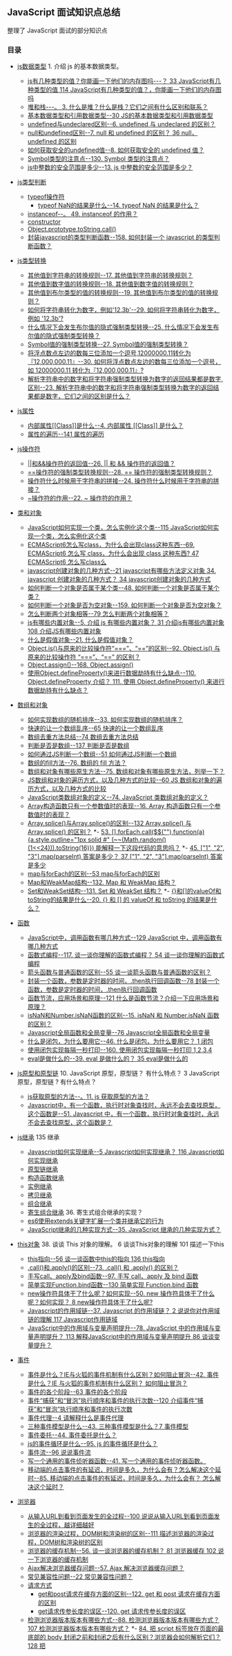 ## JavaScript 面试知识点总结
整理了 JavaScript 面试的部分知识点

### 目录

- [js数据类型](#js数据类型)  1. 介绍 js 的基本数据类型。 
  - [js有几种类型的值？你能画一下他们的内存图吗---？  33 JavaScript有几种类型的值 114 JavaScript有几种类型的值？，你能画一下他们的内存图吗](#js有几种类型的值你能画一下他们的内存图吗)
  - [堆和栈---。 3. 什么是堆？什么是栈？它们之间有什么区别和联系？](#堆和栈)
  - [基本数据类型和引用数据类型--30 JS的基本数据类型和引用数据类型](#基本数据类型和引用数据类型)
  - [undefined与undeclared区别--6. undefined 与 undeclared 的区别？](#undefined与undeclared区别)
  - [null和undefined区别--7. null 和 undefined 的区别？  36 null，undefined 的区别](#null和undefined区别)
  - [如何获取安全的undefined值--8. 如何获取安全的 undefined 值？](#如何获取安全的undefined值)
  - [Symbol类型的注意点--130. Symbol 类型的注意点？](#Symbol类型的注意点)
  - [js中整数的安全范围是多少--13. js 中整数的安全范围是多少？](#js中整数的安全范围是多少)

- [js类型判断](#js类型判断)
  - [typeof操作符](#typeof操作符)
    - [typeof NaN的结果是什么--14. typeof NaN 的结果是什么？](#typeof-NaN的结果是什么)
  - [instanceof--。 49. instanceof 的作用？](#instanceof)
  - [constructor](#constructor)
  - [Object.prototype.toString.call()](#ObjectprototypetoStringcall)
  - [封装javascript的类型判断函数--158. 如何封装一个 javascript 的类型判断函数？](#封装javascript的类型判断函数)

- [js类型转换](#js类型转换)
  - [其他值到字符串的转换规则--17. 其他值到字符串的转换规则？](#其他值到字符串的转换规则)
  - [其他值到数字值的转换规则--18. 其他值到数字值的转换规则？](#其他值到数字值的转换规则)
  - [其他值到布尔类型的值的转换规则--19. 其他值到布尔类型的值的转换规则？](#其他值到布尔类型的值的转换规则)
  - [如何将字符串转化为数字，例如'12.3b'--29. 如何将字符串转化为数字，例如 '12.3b'?](#如何将字符串转化为数字例如123b)
  - [什么情况下会发生布尔值的隐式强制类型转换--25. 什么情况下会发生布尔值的隐式强制类型转换？](#什么情况下会发生布尔值的隐式强制类型转换)
  - [Symbol值的强制类型转换--27. Symbol值的强制类型转换？](#Symbol值的强制类型转换)
  - [将浮点数点左边的数每三位添加一个逗号,12000000.11转化为『12,000,000.11』--30. 如何将浮点数点左边的数每三位添加一个逗号，如 12000000.11 转化为『12,000,000.11』?](#将浮点数点左边的数每三位添加一个逗号1200000011转化为1200000011)
  - [解析字符串中的数字和将字符串强制类型转换为数字的返回结果都是数字,区别--23. 解析字符串中的数字和将字符串强制类型转换为数字的返回结果都是数字，它们之间的区别是什么？](#解析字符串中的数字和将字符串强制类型转换为数字的返回结果都是数字区别)

- [js属性](#js属性)
  - [内部属性[[Class]]是什么--4. 内部属性 [[Class]] 是什么？](#内部属性Class是什么)
  - [属性的遍历--141 属性的遍历](#属性的遍历)

- [js操作符](#js操作符)
  - [||和&&操作符的返回值--26. || 和 && 操作符的返回值？](#和操作符的返回值)
  - [==操作符的强制类型转换规则--28. == 操作符的强制类型转换规则？  ](#操作符的强制类型转换规则)
  - [操作符什么时候用于字符串的拼接--24. 操作符什么时候用于字符串的拼接？](#操作符什么时候用于字符串的拼接)
  - [~操作符的作用--22. ~ 操作符的作用？](#操作符的作用)

- [类和对象](#类和对象)
  - [JavaScript如何实现一个类，怎么实例化这个类--115 JavaScript如何实现一个类，怎么实例化这个类](#JavaScript如何实现一个类怎么实例化这个类)
  - [ECMAScript6怎么写class，为什么会出现class这种东西--69. ECMAScript6 怎么写 class，为什么会出现 class 这种东西?  47 ECMAScript6 怎么写class么](#ECMAScript6怎么写class为什么会出现class这种东西)
  - [javascript创建对象的几种方式--21 javascript有哪些方法定义对象  34. javascript 创建对象的几种方式？  34 javascript创建对象的几种方式](#javascript创建对象的几种方式)
  - [如何判断一个对象是否属于某个类--48. 如何判断一个对象是否属于某个类？](#如何判断一个对象是否属于某个类)
  - [如何判断一个对象是否为空对象--159. 如何判断一个对象是否为空对象？](#如何判断一个对象是否为空对象)
  - [怎么判断两个对象相等--79 怎么判断两个对象相等？](#怎么判断两个对象相等)
  - [js有哪些内置对象--5. 介绍 js 有哪些内置对象？  31 介绍js有哪些内置对象 108 介绍JS有哪些内置对象](#js有哪些内置对象)
  - [什么是假值对象--21. 什么是假值对象？](什么是假值对象)
  - [Object.is()与原来的比较操作符“===”、“==”的区别--92. Object.is() 与原来的比较操作符 “===”、“==” 的区别？](#Objectis与原来的比较操作符的区别)
  - [Object.assign()--168. Object.assign()](#Objectassign)
  - [使用Object.defineProperty()来进行数据劫持有什么缺点--110. Object.defineProperty 介绍？  111. 使用 Object.defineProperty() 来进行数据劫持有什么缺点？](#使用ObjectdefineProperty来进行数据劫持有什么缺点)

- [数组和对象](#数组和对象)
  - [如何实现数组的随机排序--33. 如何实现数组的随机排序？](#如何实现数组的随机排序)
  - [快速的让一个数组乱序--65 快速的让一个数组乱序](#快速的让一个数组乱序)
  - [数组去重方法总结--74 数组去重方法总结](#数组去重方法总结)
  - [判断是否是数组--137 判断是否是数组](#判断是否是数组)
  - [如何通过JS判断一个数组--51 如何通过JS判断一个数组](#如何通过JS判断一个数组)
  - [数组的fill方法--76. 数组的 fill 方法？](#数组的fill方法)
  - [数组和对象有哪些原生方法--75. 数组和对象有哪些原生方法，列举一下？](#数组和对象有哪些原生方法)
  - [JS数组和对象的遍历方式，以及几种方式的比较--60 JS 数组和对象的遍历方式，以及几种方式的比较](#JS数组和对象的遍历方式以及几种方式的比较)
  - [JavaScript类数组对象的定义--74. JavaScript 类数组对象的定义？ ](#JavaScript类数组对象的定义)
  - [Array构造函数只有一个参数值时的表现--16. Array 构造函数只有一个参数值时的表现？](#Array构造函数只有一个参数值时的表现)
  - [Array.splice()与Array.splice()的区别--132 Array.splice() 与 Array.splice() 的区别？](#Arraysplice与Arraysplice的区别)
  *- [53. [].forEach.call($$(""),function(a){a.style.outline="1px solid #" (~~(Math.random()(1<<24))).toString(16)}) 能解释一下这段代码的意思吗？](#)
  *- [45. ["1", "2", "3"].map(parseInt) 答案是多少？  37 ["1", "2", "3"].map(parseInt) 答案是多少](#)
  - [map与forEach的区别--53 map与forEach的区别](#map与forEach的区别)
  - [Map和WeakMap结构--132. Map 和 WeakMap 结构？](#Map和WeakMap结构)
  - [Set和WeakSet结构--131. Set 和 WeakSet 结构？](#Set和WeakSet结构)
  *- [{}和[]的valueOf和toString的结果是什么--20. {} 和 [] 的 valueOf 和 toString 的结果是什么？](#{}和[]的valueOf和toString的结果是什么)

- [函数](#函数)
  - [JavaScript中，调用函数有哪几种方式--129 JavaScript 中，调用函数有哪几种方式](#JavaScript中调用函数有哪几种方式)
  - [函数式编程--117. 谈一谈你理解的函数式编程？  54 谈一谈你理解的函数式编程](#函数式编程)
  - [箭头函数与普通函数的区别--55 谈一谈箭头函数与普通函数的区别？](#箭头函数与普通函数的区别)
  - [封装一个函数，参数是定时器的时间，.then执行回调函数--78 封装一个函数，参数是定时器的时间，.then执行回调函数](#封装一个函数参数是定时器的时间then执行回调函数)
  - [函数节流，应用场景和原理--121 什么是函数节流？介绍一下应用场景和原理？](#函数节流应用场景和原理)
  - [isNaN和Number.isNaN函数的区别--15. isNaN 和 Number.isNaN 函数的区别？](#isNaN和NumberisNaN函数的区别)
  - [Javascript全局函数和全局变量--76 Javascript全局函数和全局变量](#Javascript全局函数和全局变量)
  - [什么是闭包，为什么要用它--46. 什么是闭包，为什么要用它？  1 闭包](#什么是闭包，为什么要用它)
  - [使用闭包实现每隔一秒打印--160. 使用闭包实现每隔一秒打印 1,2,3,4](#使用闭包实现每隔一秒打印)
  - [eval是做什么的--39. eval 是做什么的？  35 eval是做什么的](#eval是做什么的)

- [js原型和原型链](#js原型和原型链)  10. JavaScript 原型，原型链？ 有什么特点？  3 JavaScript原型，原型链 ? 有什么特点？
  - [js获取原型的方法--。11. js 获取原型的方法？](#js获取原型的方法)
  - [Javascript中，有一个函数，执行时对象查找时，永远不会去查找原型，这个函数是--51. Javascript 中，有一个函数，执行时对象查找时，永远不会去查找原型，这个函数是？](#Javascript中有一个函数执行时对象查找时永远不会去查找原型这个函数是)

- [js继承](#js继承)  135 继承
  - [Javascript如何实现继承--5 Javascript如何实现继承？ 116 Javascript如何实现继承](#Javascript如何实现继承)
  - [原型链继承](#原型链继承)
  - [构造函数继承](#构造函数继承)
  - [实例继承](#实例继承)
  - [拷贝继承](#拷贝继承)
  - [组合继承](#组合继承)
  - [寄生组合继承](#寄生组合继承)  36. 寄生式组合继承的实现？
  - [es6使用extends关键字扩展一个类并继承它的行为](#es6使用extends关键字扩展一个类并继承它的行为)
  - [JavaScript继承的几种实现方式--35. JavaScript 继承的几种实现方式？](#JavaScript继承的几种实现方式)

- [this对象](#this对象)  38. 谈谈 This 对象的理解。   6 谈谈This对象的理解 101 描述一下this
  - [this指向--56 谈一谈函数中this的指向  136 this指向](#this指向)
  - [.call()和.apply()的区别--73. .call() 和 .apply() 的区别？ ](#call和apply的区别)
  - [手写call、apply及bind函数--97. 手写 call、apply 及 bind 函数](#手写callapply及bind函数)
  - [简单实现Function.bind函数--130 简单实现 Function.bind 函数](#简单实现Functionbind函数)
  - [new操作符具体干了什么呢？如何实现--50. new 操作符具体干了什么呢？如何实现？    8 new操作符具体干了什么呢?](#new操作符具体干了什么呢如何实现)
  - [Javascript的作用域链--37. Javascript 的作用域链？ 2 说说你对作用域链的理解  117 Javascript作用链域](#Javascript的作用域链)
  - [JavaScript中的作用域与变量声明提升--78. JavaScript 中的作用域与变量声明提升？ 113 解释JavaScript中的作用域与变量声明提升  86 谈谈变量提升？](#JavaScript中的作用域与变量声明提升)

- [事件](#事件)
  - [事件是什么？IE与火狐的事件机制有什么区别？如何阻止冒泡--42. 事件是什么？IE 与火狐的事件机制有什么区别？ 如何阻止冒泡？](#事件是什么IE与火狐的事件机制有什么区别如何阻止冒泡)
  - [事件的各个阶段--63 事件的各个阶段](#事件的各个阶段)
  - [事件“捕获”和“冒泡”执行顺序和事件的执行次数--120 介绍事件“捕获”和“冒泡”执行顺序和事件的执行次数](#事件“捕获”和“冒泡”执行顺序和事件的执行次数)
  - [事件代理--4 请解释什么是事件代理](#事件代理)
  - [三种事件模型是什么--43. 三种事件模型是什么？7 事件模型](#三种事件模型是什么)
  - [事件委托--44. 事件委托是什么？](#事件委托)
  - [js的事件循环是什么--95. js 的事件循环是什么？](#js的事件循环是什么)
  - [事件流--96 说说事件流](#事件流)
  - [写一个通用的事件侦听器函数--41. 写一个通用的事件侦听器函数。](#写一个通用的事件侦听器函数)
  - [移动端的点击事件的有延迟，时间是多久，为什么会有？怎么解决这个延时--85. 移动端的点击事件的有延迟，时间是多久，为什么会有？ 怎么解决这个延时？](#移动端的点击事件的有延迟时间是多久为什么会有怎么解决这个延时)

- [浏览器](#浏览器)
  - [从输入URL到看到页面发生的全过程--100 说说从输入URL到看到页面发生的全过程，越详细越好](#从输入URL到看到页面发生的全过程)
  - [浏览器的渲染过程，DOM树和渲染树的区别--111 描述浏览器的渲染过程，DOM树和渲染树的区别](#浏览器的渲染过程DOM树和渲染树的区别)
  - [浏览器的缓存机制--56. 谈一谈浏览器的缓存机制？  81 浏览器缓存  102 说一下浏览器的缓存机制](#浏览器的缓存机制)
  - [Ajax解决浏览器缓存问题--57. Ajax 解决浏览器缓存问题？](#Ajax解决浏览器缓存问题)
  - [常见兼容性问题--22 常见兼容性问题？](#常见兼容性问题)
  - [请求方式](#请求方式)
    - [get和post请求在缓存方面的区别--122. get 和 post 请求在缓存方面的区别](#get和post请求在缓存方面的区别)
    - [get请求传参长度的误区--120. get 请求传参长度的误区](#get请求传参长度的误区)
  - [检测浏览器版本版本有哪些方式--88. 检测浏览器版本版本有哪些方式？  107 检测浏览器版本版本有哪些方式？](#检测浏览器版本版本有哪些方式)
  *- [84. 把 script 标签放在页面的最底部的 body 封闭之前和封闭之后有什么区别？浏览器会如何解析它们？  128 把<script>放在</body>之前和之后有什么区别？浏览器会如何解析它们？](#)
  - [script的位置是否会影响首屏显示时间--112 script 的位置是否会影响首屏显示时间](#script的位置是否会影响首屏显示时间)
  *- [82. 需求：实现一个页面操作不会整页刷新的网站，并且能在浏览器前进、后退时正确响应。给出你的技术实现方案？](#)
  - [如何检测浏览器所支持的最小字体大小--138. 如何检测浏览器所支持的最小字体大小？](#如何检测浏览器所支持的最小字体大小)
  - [开发中常用的几种Content-Type--157. 开发中常用的几种 Content-Type ？](#开发中常用的几种ContentType)
  - [如何判断当前脚本运行在浏览器还是node环境中？（阿里）--83. 如何判断当前脚本运行在浏览器还是 node 环境中？（阿里）](#如何判断当前脚本运行在浏览器还是node环境中阿里)
  - [V8引擎的垃圾回收机制--80. 简单介绍一下 V8 引擎的垃圾回收机制](#V8引擎的垃圾回收机制)
  - [Javascript垃圾回收方法--124 Javascript垃圾回收方法  139 垃圾回收](#Javascript垃圾回收方法)
  - [URL和URI的区别--121. URL 和 URI 的区别？](#URL和URI的区别)
  - [在输入框中如何判断输入的是一个正确的网址--143 在输入框中如何判断输入的是一个正确的网址](#在输入框中如何判断输入的是一个正确的网址)
  - [页面编码和被请求的资源编码如果不一致如何处理--127 页面编码和被请求的资源编码如果不一致如何处理](#页面编码和被请求的资源编码如果不一致如何处理)
  - [加载--138 加载](#加载)
  - [WEB应用从服务器主动推送Data到客户端有那些方式--134 WEB应用从服务器主动推送Data到客户端有那些方式](#WEB应用从服务器主动推送Data到客户端有那些方式)

- [cookie](#cookie)  62. 简单谈一下 cookie ？
  - [如何删除一个cookie--126 如何删除一个cookie](#如何删除一个cookie)
  - [服务器代理转发时，该如何处理cookie--61. 服务器代理转发时，该如何处理 cookie？](#服务器代理转发时该如何处理cookie)
  - [什么是Samesite Cookie属性--105. 什么是 Samesite Cookie 属性？](#什么是Samesite-Cookie属性)

- [面向对象](#面向对象)
  - [什么是面向对象编程及面向过程编程，它们的异同和优缺点--48 什么是面向对象编程及面向过程编程，它们的异同和优缺点 49 面向对象编程思想](#什么是面向对象编程及面向过程编程它们的异同和优缺点)

- [同步和异步](#同步和异步)
  - [同步和异步的区别--58. 同步和异步的区别？   41 同步和异步的区别](#同步和异步的区别)
  - [异步加载JS的方式有哪些--12 异步加载JS的方式有哪些？](#异步加载JS的方式有哪些)
  - [异步编程的实现方式--118. 异步编程的实现方式？ 57 异步编程的实现方式  ](#异步编程的实现方式)
  - [什么是单线程，和异步的关系--87 什么是单线程，和异步的关系](#什么是单线程和异步的关系)
  *- [136. 什么是 Promise 对象，什么是 Promises/A 规范？  23 说说你对promise的了解  99 请手写实现一个promise](#)
  - [手写一个Promise--137. 手写一个 Promise](#手写一个Promise)
  - [defer和async--43 defer和async](#defer和async)

- [模式](#模式)
  - [用过哪些设计模式--18 用过哪些设计模式？](#用过哪些设计模式)
  - [单例模式模式--140. 单例模式模式是什么？](#单例模式模式)
  - [策略模式--141. 策略模式是什么？](#策略模式)
  - [代理模式--142. 代理模式是什么？](#代理模式)
  - [中介者模式--143. 中介者模式是什么？](#中介者模式)
  - [适配器模式--144. 适配器模式是什么？](#适配器模式)
  - [观察者模式和发布订阅模式有什么不同--145. 观察者模式和发布订阅模式有什么不同？](#观察者模式和发布订阅模式有什么不同)
  - [严格模式的限制--44 说说严格模式的限制](#严格模式的限制)
  - [手写一个观察者模式--162. 手写一个观察者模式？](#手写一个观察者模式)

- [模块化](#模块化)
  - [63. 模块化开发怎么做？  11 模块化开发怎么做？](#)
  - [64. js 的几种模块规范？](#)
  - [66. ES6 模块与 CommonJS 模块、AMD、CMD 的差异。](#)
  - [68. JS 模块加载器的轮子怎么造，也就是如何实现一个模块加载器？](#)
  - [135. require 模块引入的查找方式？](#)

- [DOM](#DOM)
  - [40. 什么是 DOM 和 BOM？](#)
  - [118 介绍 DOM 的发展](#)
  - [71. DOM 操作——怎样添加、移除、移动、复制、创建和查找节点？](#)
  - [112. 什么是 虚拟DOM Virtual DOM？为什么 Virtual DOM 比原生 DOM 快？](#)
  - [113. 如何比较两个 DOM 树的差异？](#)
  - [119 介绍DOM0，DOM2，DOM3事件处理方式区别](#)

- [优化](#优化)
  - [项目做过哪些性能优化  80 项目做过哪些性能优化？](#)
  - [懒加载 预加载 懒执行  123. 图片的懒加载和预加载](#)
  - [66 如何渲染几万条数据并不卡住界面](#)
  - [171. 一个列表，假设有 100000 个数据，这个该怎么办？](#)

- [安全](#安全)
  - [同源  19 为什么要有同源限制？](#)
    - [125 请解释一下 JavaScript 的同源策略   59. 什么是浏览器的同源政策](#)
  - [限制](#)
  - [跨域](#)  60. 如何解决跨域问题？10 如何解决跨域问题?
    - [jsonp](#)
      - [161. 手写一个 jsonp]](#)
    - [postMessage](#)
    - [CORS](#)
    - [WebSocket](#)
  - [鉴权](#)
    - [HTTP Basic Authentication](#)
    - [session-cookie](#)
    - [token验证](#)
    - [OAuth](#)
  - [17 常见web安全及防护原理](#)
  - [102. 什么是 XSS 攻击？如何防范 XSS 攻击？](#)
  - [104. 什么是 CSRF 攻击？如何防范 CSRF 攻击？](#)
  - [107. SQL 注入攻击？](#)
  - [103. 什么是 CSP？](#)
  - [106. 什么是点击劫持？如何防范点击劫持？](#)
  - [81. 哪些操作会造成内存泄漏？  13 那些操作会造成内存泄漏？  28 那些操作会造成内存泄漏](#)

- [Ajax和axios](#Ajax和axios)
  - [55. Ajax 是什么? 如何创建一个 Ajax？  9 Ajax原理](#)
  - [105 ajax、axios、fetch区别](#)

- [概念](#概念)
  - [9. 说几条写 JavaScript 的基本规范？  32 说几条写JavaScript的基本规范  109 说几条写JavaScript的基本规范](#)
  - [85 防抖/节流  91. 介绍一下 js 的节流与防抖？](#)
  - [84 深浅拷贝  96. js 中的深浅拷贝实现？](#)
  - [166. js 中的命名规则](#)
  - [58 对原生Javascript了解程度](#)
  - [42 渐进增强和优雅降级](#)
  - [106 JavaScript的组成](#)
  - [79. 如何编写高性能的 Javascript ？   110 如何编写高性能的JavaScript](#)
  - [167. js 语句末尾分号是否可以省略？](#)
  - [54. js 延迟加载的方式有哪些？  40 js延迟加载的方式有哪些](#)
  - [90. 使用 JS 实现获取文件扩展名？](#)
  - [50 对web标准、可用性、可访问性的理解](#)
  - [52. 对于 JSON 的了解？  39 JSON 的了解](#)
  - [14 XML和JSON的区别？](#)
  - [97 JavaScript 对象生命周期的理解](#)
  - [67. requireJS 的核心原理是什么？（如何动态加载的？如何避免多次加载的？如何 缓存的？）](#)
  - [86. 什么是“前端路由”？什么时候适合使用“前端路由”？“前端路由”有哪些优点和缺点？](#)
  - [89. 什么是 Polyfill ？](#)
  - [128. 什么是 rest 参数？](#)
  - [133. 什么是 Proxy ？](#)
  - [61 gulp是什么](#)
  - [29 web开发中会话跟踪的方法有哪些](#)
  - [173. 进程间通信的方式？](#)
  - [134. Reflect 对象创建目的？](#)

- [ES6](#ES6)
  - [46 谈谈你对ES6的理解](#)
  - [52 谈一谈let与var的区别](#)
  - [127. let 和 const 的注意点？  64 let var const](#)

- [实现](#实现)
  - [119. Js 动画与 CSS 动画区别及相应实现  59 Js动画与CSS动画区别及相应实现](#)
  - [125. js 拖拽功能的实现  75 （设计题）想实现一个对页面某个节点的拖曳？如何做？（使用原生JS）](#)
  - [77 使用js实现一个持续的动画效果](#)
  - [92 实现效果，点击容器内的图标，图标边框变成border 1px solid red，点击空白处重置](#)
  - [98 我现在有一个canvas，上面随机布着一些黑块，请实现方法，计算canvas上有多少个黑块](#)
  - [139. 怎么做 JS 代码 Error 统计？](#)
  - [103 现在要你完成一个Dialog组件，说说你设计的思路？它应该有什么功能？](#)
  - [172. js 中倒计时的纠偏实现？](#)
  - [98. 函数柯里化的实现](#)
  - [163. EventEmitter 实现](#)
  - [174. 如何查找一篇英文文章中出现频率最高的单词？](#)
  - [94 实现Storage，使得该对象为单例，并对localStorage进行封装设置值setItem(key,value)和getItem(key)](#)
  - [67 希望获取到页面中所有的checkbox怎么做？  73 获取页面所有的checkbox](#)

- [宏任务和微任务](#宏任务和微任务)
  - [114. 什么是 requestAnimationFrame ？](#)
  - [126. 为什么使用 setTimeout 实现 setInterval？怎么模拟？](#)

- [对比](#对比)
  - [72 addEventListener()和attachEvent()的区别](#)
  - [65. AMD 和 CMD 规范的区别？   27 谈谈你对AMD、CMD的理解](#)
  - [16 说说你对AMD和Commonjs的理解](#)
  - [45 attribute和property的区别是什么](#)
  - [104 caller和callee的区别](#)
  - [70. documen.write 和 innerHTML 的区别？](#)
  - [93. escape,encodeURI,encodeURIComponent 有什么区别？](#)
  - [72. innerHTML 与 outerHTML 的区别？](#)
  - [70 Javascript中callee和caller的作用？](#)
  - [47. javascript 代码中的 "use strict"; 是什么意思 ? 使用它区别是什么？ 38 javascript 代码中的"use strict";是什么意思](#)
  - [124. mouseover 和 mouseenter 的区别？](#)
  - [116. offsetWidth/offsetHeight,clientWidth/clientHeight 与 scrollWidth/scrollHeight 的区别？  20 offsetWidth/offsetHeight,clientWidth/clientHeight与scrollWidth/scrollHeight的区别](#)
  - [101. toPrecision 和 toFixed 和 Math.round 的区别？](#)
  - [94. Unicode 和 UTF-8 之间的关系？](#)
  - [71 window.onload和$(document).ready](#)
  - [122 区分什么是“客户区坐标”、“页面坐标”、“屏幕坐标”](#)

- [算法](#算法)
  - [31. 常用正则表达式  69 正则表达式](#)
  - [32. 生成随机数的各种方法？](#)
  - [99. 为什么 0.1+0.2 != 0.3？如何解决这个问题？](#)
  - [100. 原码、反码和补码的介绍](#)
  - [129. 什么是尾调用，使用尾调用有什么好处？](#)
  - [12. 在 js 中不同进制数字的表示方式](#)
  - [169. Math.ceil 和 Math.floor](#)
  - [77. [,,,] 的长度？](#)
  - [170. js for 循环注意点](#)
  - [68 怎样添加、移除、移动、复制、创建和查找节点](#)

- [其他](#其他)
  - [89 前端面试之hybrid](#)
  - [90 前端面试之组件化](#)
  - [87. 如何测试前端代码么？ 知道 BDD, TDD, Unit Test 么？ 知道怎么测试你的前端工程么(mocha, sinon, jasmin, qUnit..)？](#)
  - [142 为什么通常在发送数据埋点请求的时候使用的是 1x1 像素的透明 gif 图片](#)
  - [165. 如何确定页面的可用性时间，什么是 Performance API？](#)
  - [95 说说event loop  ](#)
  - [83 尽可能多的说出你对 Electron 的理解](#)
  - [140 有四个操作会忽略enumerable为false的属性	](#)
  - [164. 一道常被人轻视的前端 JS 面试题](#)
  - [123 解释一下这段代码的意思](#)
  



	概念
	
	webpack
	115. 谈谈你对 webpack 的看法   15 谈谈你对webpack的看法
	82 WebSocket

	node
	26 Node的应用场景

	jQuery
	24 你觉得jQuery源码有哪些写的好的地方
	88 是否用过 jQuery 的 Deferred

	算法

	安全

	优化

	DOM

	模块化

	模式

	同步和异步

	面向对象

	Cookie 

	浏览器

·	事件

·	This

·	js继承

·	js原型和原型链  

·	函数

·	数组

·	操作符

·	js数据类型  

o	js类型判断

o	js类型转换
	
·	类和对象

·	属性

·	字符串







- [js数据类型](#js数据类型)
  - [js有几种类型的值](#js有几种类型的值)
  - [堆和栈](#堆和栈)
- [js类型判断](#js类型判断)
  - [typeof操作符](#typeof操作符)
  - [instanceof](#instanceof)
  - [constructor](#constructor)
  - [Object.prototype.toString.call()](#Object-prototype-toString-call)
- [js原型和原型链](#js原型和原型链)
  - [js获取原型的方法](#js获取原型的方法)
- [js继承](#js继承)
  - [原型链继承](#原型链继承)
  - [构造函数继承](#构造函数继承)
  - [实例继承](#实例继承)
  - [拷贝继承](#拷贝继承)
  - [组合继承](#组合继承)
  - [寄生组合继承](#寄生组合继承)
  - [es6使用extends关键字扩展一个类并继承它的行为](#es6使用extends关键字扩展一个类并继承它的行为)
- [安全](#安全)
  - [同源](#同源)
  - [限制](#限制)
  - [跨域](#跨域)
    - [jsonp](#jsonp) 
    - [postMessage](#postMessage)
    - [CORS](#CORS)
    - [WebSocket](#WebSocket)
  - [鉴权](#鉴权)
    - [HTTP Basic Authentication](#HTTP-Basic-Authentication)
    - [session-cookie](#session-cookie)
    - [token验证](#token验证)
    - [OAuth](#OAuth)
- [优化](#优化)
  - [项目做过哪些性能优化](#项目做过哪些性能优化)
  - [懒加载 预加载 懒执行](#懒加载-预加载-懒执行)
  

#### js数据类型

```
js基本数据类型：
Undefined、Null、Boolean、Number、String，还有在 ES6 中新增的 Symbol 和 ES10 中新增的 BigInt 类型。
Symbol 代表创建后独一无二且不可变的数据类型，它的出现我认为主要是为了解决可能出现的全局变量冲突的问题。
BigInt 是一种数字类型的数据，它可以表示任意精度格式的整数，使用 BigInt 可以安全地存储和操作大整数，
即使这个数已经超出了 Number 能够表示的安全整数范围。
```

```
js引用数据类型：object、array、function
```

##### js有几种类型的值

```
js 可以分为两种类型的值，一种是基本数据类型，一种是复杂数据类型。
基本数据类型：undefined、null、boolean、number、string、symbol
复杂数据类型指的是 Object 类型，所有其他的如 Array、Date 等数据类型都可以理解为 Object 类型的子类。

两种类型间的主要区别是它们的存储位置不同，基本数据类型的值直接保存在栈中，
而复杂数据类型的值保存在堆中，通过使用在栈中保存对应的指针来获取堆中的值。
```

栈：原始数据类型（Undefined、Null、Boolean、Number、String） <br>
堆：引用数据类型（对象、数组和函数）

```
两种类型的区别是：存储位置不同。
原始数据类型直接存储在栈（stack）中的简单数据段，占据空间小、大小固定，属于被频繁使用数据，所以放入栈中存储。

引用数据类型存储在堆（heap）中的对象，占据空间大、大小不固定。如果存储在栈中，将会影响程序运行的性能；
引用数据类型在栈中存储了指针，该指针指向堆中该实体的起始地址。当解释器寻找引用值时，
会首先检索其在栈中的地址，取得地址后从堆中获得实体。
```

#### 堆和栈

```
堆和栈的概念存在于数据结构中和操作系统内存中。

（1）在数据结构中，栈中数据的存取方式为先进后出。而堆是一个优先队列，是按优先级来进行排序的，
优先级可以按照大小来规定。完全二叉树是堆的一种实现方式。
（2）在操作系统中，内存被分为栈区和堆区。

栈区内存由编译器自动分配释放，存放函数的参数值，局部变量的值等。其操作方式类似于数据结构中的栈。
堆区内存一般由程序员分配释放，若程序员不释放，程序结束时可能由垃圾回收机制回收。
```

### js类型判断
typeof，instanceof，constructor，Object.prototype.toString.call()

```
（1）typeof：
直接在计算机底层基于数据类型的值（二进制）进行检测
typeof null为object原因是对象存在在计算机中，都是以000开始的二进制存储，所以检测出来的结果是对象
typeof普通对象/数组对象/正则对象/日期对象 都是object
typeof NaN === 'number'
（2）instanceof
检测当前实例是否属于这个类的
底层机制：只要当前类出现在实例的原型上，结果都是true
不能检测基本数据类型
（3）constructor
支持基本类型
constructor可以随便改，也不准
（4）Object.prototype.toString.call([val])
返回当前实例所属类信息

判断 Target 的类型，单单用 typeof 并无法完全满足，这其实并不是 bug，
本质原因是 JS 的万物皆对象的理论。因此要真正完美判断时，我们需要区分对待:
1.基本类型(null): 使用String(null)
2.基本类型(string / number / boolean / undefined / symbol) + function: 直接使用typeof即可
3.其余引用类型(Array / Date / RegExp Error): 调用toString后根据[object XXX]进行判断
很稳的判断封装:
let class2type = {}
'Array Date RegExp Object Error'.split(' ').forEach(e => class2type[ '[object ' + e + ']' ] = e.toLowerCase()) 
function type(obj) {
    if (obj == null) return String(obj)
    return typeof obj === 'object' ? class2type[ Object.prototype.toString.call(obj) ] || 'object' : typeof obj
}
```

#### typeof操作符
优点：能够快速区分基本数据类型 缺点：不能将Object、Array和Null区分，都返回object  

（1）对于原始类型来说，除了 null 都可以显示正确的类型
```
Number、String，Undefined、Boolean、Null、还有在 ES6 中新增的 Symbol 和 ES10 中新增的 BigInt 
typeof 1             // 'number'
typeof '1'           // 'string'
typeof undefined     // 'undefined'
typeof true          // 'boolean'
typeof Symbol()      // 'symbol'
typeof null          // 'object'
PS：为什么null会出现这种情况呢？因为在 JS的最初版本中，使用的是 32 位系统，为了
性能考虑使用低位存储了变量的类型信息，000 开头代表是对象，然而 null表示为全零，
所以将它错误的判断为 object 。虽然现在的内部类型判断代码已经改变了，但是对于这个Bug却是一直流传下来。
```

（2）typeof 对于对象来说，除了函数都会显示 object，所以说 typeof 并不能准确判断变量到底是什么类型
```
array、object、function
typeof []             // 'object'
typeof {}             // 'object'
typeof console.log    // 'function'
```

（3）typeof NaN
```
typeof NaN;           // "number"

NaN 意指“不是一个数字”（not a number），NaN 是一个“警戒值”（sentinel value，有特殊用途的常规值），
用于指出数字类型中的错误情况，即“执行数学运算没有成功，这是失败后返回的结果”。
NaN 是一个特殊值，它和自身不相等，是唯一一个非自反（自反，reflexive，即 x === x 不成立）的值。而 NaN != NaN为 true。
```

#### instanceof
```
作用：用于判断实例属于哪个构造函数。
原理：判断实例对象的__proto__属性，和构造函数的prototype属性，是否为同一个引用（是否指向同一个地址）。
instanceof 可以正确的判断对象的类型，因为内部机制是通过判断对象的原型链中是不是能找到类型的 prototype

优点：能够区分Array、Object和Function，适合用于判断自定义的类实例对象
缺点：Number，Boolean，String基本数据类型不能判断

console.log(2 instanceof Number);                    // false
console.log(true instanceof Boolean);                // false 
console.log('str' instanceof String);                // false  
console.log([] instanceof Array);                    // true
console.log(function(){} instanceof Function);       // true
console.log({} instanceof Object);                   // true    

instanceof 在MDN中的解释：instanceof 运算符用来测试一个对象在其原型链中是否存在一个
构造函数的 prototype 属性。其意思就是判断对象是否是某一数据类型（如Array）的实例，
请重点关注一下是判断一个对象是否是数据类型的实例。在这里字面量值，2， true ，'str'不是实例，所以判断值为false
```

```
实现instanceof：
(1)首先获取类型的原型
(2)获得对象的原型
(3)一直循环判断对象的原型是否等于类型的原型，直到对象原型为 null，因为原型链最终为 null
function instanceof(left, right) {
    // 获得类型的原型
    let prototype = right.prototype
    // 获得对象的原型
    left = left.__proto__
    // 判断对象的类型是否等于类型的原型
    while (true) {
    	if (left === null)
    		return false
    	if (prototype === left)
    		return true
    	left = left.__proto__
    }
}
```

```
注意1：虽然说，实例是由构造函数 new 出来的，但是实例的__proto__属性引用的是
构造函数的prototype。也就是说，实例的__proto__属性与构造函数本身无关。
注意2：在原型链上，原型的上面可能还会有原型，以此类推往上走，继续找__proto__属性。
这条链上如果能找到， instanceof 的返回结果也是 true。

比如说：
foo instance of Foo的结果为true，因为foo.__proto__ === M.prototype为true。
foo instance of Object的结果也为true，为Foo.prototype.__proto__ === Object.prototype为true。
但我们不能轻易的说：foo 一定是 由Object创建的实例`。这句话是错误的。我们来看下一个问题就明白了。

问题：已知A继承了B，B继承了C。怎么判断 a 是由A直接生成的实例，还是B直接生成的实例呢？还是C直接生成的实例呢？
分析：这就要用到原型的constructor属性了。
foo.__proto__.constructor === M的结果为true，但是 foo.__proto__.constructor === Object的结果为false。
所以，用 consturctor判断就比用 instanceof判断，更为严谨。
```

#### constructor

```
console.log((2).constructor === Number);                  // true
console.log((true).constructor === Boolean);              // true
console.log(('str').constructor === String);              // true
console.log(([]).constructor === Array);                  // true
console.log((function() {}).constructor === Function);    // true
console.log(({}).constructor === Object);                 // true

坑：如果创建一个对象，更改它的原型，constructor就会变得不可靠了
function Fn(){};
Fn.prototype=new Array();
var f=new Fn();
console.log(f.constructor===Fn);    // false
console.log(f.constructor===Array); // true 
```

#### Object prototype toString call

Object.prototype.toString.call()
```
使用 Object 对象的原型方法 toString ，使用 call 进行狸猫换太子，借用Object的 toString 方法

优点：精准判断数据类型
缺点：写法繁琐不容易记，推荐进行封装后使用

var a = Object.prototype.toString;
console.log(a.call(2));               // [object Number]
console.log(a.call(true));            // [object Boolean]
console.log(a.call('str'));           // [object String]
console.log(a.call([]));              // [object Array]
console.log(a.call(function(){}));    // [object Function]
console.log(a.call({}));              // [object Object]
console.log(a.call(undefined));       // [object Undefined]
console.log(a.call(null));            // [object Null]
```

### js原型和原型链

```
原型：在 js 中我们是使用构造函数来新建一个对象的，每一个构造函数的内部都有一个 prototype 属性值，
这个属性值是一个对象，这个对象包含了可以由该构造函数的所有实例共享的属性和方法。
当我们使用构造函数新建一个对象后，在这个对象的内部将包含一个指针，这个指针指向
构造函数的 prototype 属性对应的值，在 ES5 中这个指针被称为对象的原型（prototype）。

一般来说我们是不应该能够获取到这个值的，但是现在浏览器中都实现了 __proto__ 属性
来让我们访问这个属性，但是我们最好不要使用这个属性，因为它不是规范中规定的。
ES5 中新增了一个 Object.getPrototypeOf() 方法，我们可以通过这个方法来获取对象的原型。

原型链：当我们访问一个对象的属性时，如果这个对象内部不存在这个属性，
那么它就会去它的原型对象里找这个属性，这个原型对象又会有自己的原型，
于是就这样一直找下去，也就是原型链的概念。

原型链的尽头一般来说都是 Object.prototype ，所以这就是
我们新建的对象为什么能够使用 toString() 等方法的原因。

特点：
JavaScript 对象是通过引用来传递的，我们创建的每个新对象实体中并没有一份
属于自己的原型副本。当我们修改原型时，与之相关的对象也会继承这一改变。

关系：instance.constructor.prototype = instance.__proto__
```

#### js获取原型的方法

```
p.__proto__
p.constructor.prototype
Object.getPrototypeOf(p)
```

### js继承

```
javascript继承的7种方法：
1.原型链继承：将父类的实例作为子类的原型。
2.构造函数继承（使用call）：使用父类的构造函数来增强子类实例，等于是复制父类的实例属性给子类。
3.实例继承：为父类实例添加新特性，作为子类实例返回。
4.拷贝继承：把父类实例对象上的方法拷贝到子类的原型上。
5.组合继承：通过调用父类构造函数，继承父类的属性并保留传参的优点，然后通过将父类实例作为子类原型，实现函数复用。
6.寄生组合继承：通过寄生方式，砍掉父类的实例属性，这样，在调用两次父类的构造的时候，就不会初始化两次实例方法/属性，避免的组合继承的缺点。
7.使用extends关键字扩展一个类并继承它的行为（es6）。
```

```
我了解的 js 中实现继承的几种方式有：
（1）第一种是以原型链的方式来实现继承，但是这种实现方式存在的缺点是，在包含有引用类型的数据时，
会被所有的实例对象所共享，容易造成修改的混乱。还有就是在创建子类型的时候不能向超类型传递参数。

（2）第二种方式是使用借用构造函数的方式，这种方式是通过在子类型的函数中调用超类型的构造函数
来实现的，这一种方法解决了不能向超类型传递参数的缺点，但是它存在的一个问题就是
无法实现函数方法的复用，并且超类型原型定义的方法子类型也没有办法访问到。

（3）第三种方式是组合继承，组合继承是将原型链和借用构造函数组合起来使用的一种方式。
通过借用构造函数的方式来实现类型的属性的继承，通过将子类型的原型设置为超类型的实例来实现方法的继承。
这种方式解决了上面的两种模式单独使用时的问题，但是由于我们是以超类型的实例来作为子类型的原型，
所以调用了两次超类的构造函数，造成了子类型的原型中多了很多不必要的属性。

（4）第四种方式是原型式继承，原型式继承的主要思路就是基于已有的对象来创建新的对象，实现的原理是，
向函数中传入一个对象，然后返回一个以这个对象为原型的对象。这种继承的思路主要不是为了实现创造一种新的类型，
只是对某个对象实现一种简单继承，ES5 中定义的 Object.create() 方法就是原型式继承的实现。缺点与原型链方式相同。

（5）第五种方式是寄生式继承，寄生式继承的思路是创建一个用于封装继承过程的函数，通过传入一个对象，
然后复制一个对象的副本，然后对象进行扩展，最后返回这个对象。这个扩展的过程就可以理解是一种继承。
这种继承的优点就是对一个简单对象实现继承，如果这个对象不是我们的自定义类型时。缺点是没有办法实现函数的复用。

（6）第六种方式是寄生式组合继承，组合继承的缺点就是使用超类型的实例做为子类型的原型，导致添加了不必要的原型属性。
寄生式组合继承的方式是使用超类型的原型的副本来作为子类型的原型，这样就避免了创建不必要的属性。
```

js继承实现方式：既然要实现继承，那么首先我们得有一个父类，代码如下：
```
// 定义一个动物类
function Animal (name) {
  // 属性
  this.name = name || 'Animal';
  // 实例方法
  this.sleep = function(){
    console.log(this.name + '正在睡觉！');
  }
}
// 原型方法
Animal.prototype.eat = function(food) {
  console.log(this.name + '正在吃：' + food);
};
```

#### 原型链继承
```
核心：将父类的实例作为子类的原型
function Cat() {
}
Cat.prototype = new Animal();
Cat.prototype.name = 'cat';

// Test Code
var cat = new Cat();
console.log(cat.name);
cat.eat('fish');    //cat正在吃fish
cat.sleep();    //cat正在睡觉。。。
console.log(cat instanceof Animal); //true
console.log(cat instanceof Cat);    //true

特点：
1.纯粹的继承关系，实例是子类的实例，也是父类的实例
2.父类新增方法属性，子类都能访问到
3.简单易于实现
缺点：
1.可以在Cat构造函数中，为Cat实例增加实例属性。如果要新增原型属性和方法，则必须放在Cat.prototype = new Animal();这样的语句之后执行。
2.无法实现多继承
3.来自原型对象的引用属性是所有实例共享的
4.创建子类的实例时，无法向父类构造函数传参
```

#### 构造函数继承
```
使用call
核心：使用父类的构造函数来增强子类实例，等于是复制父类的实例属性给子类（没用到原型）
function Cat2(name) {
    Animal.call(this);
    this.name = name || 'Tom';
}
// Test Code
var cat2 = new Cat2();
console.log(cat2.name); //Tom
cat2.sleep()    //Tom正在睡觉。。。
console.log(cat2 instanceof Cat2); //true
console.log(cat2 instanceof Animal); //false

特点：
1.解决了1中，子类实例共享父类引用属性的问题
2.创建子类实例时，可以向父类传递参数
3.可以实现多继承（call多个父类对象）
缺点：
1.实例并不是父类的实例，只是子类的实例
2.只能继承父类的实例属性和方法，不能继承原型属性/方法
3.无法实现函数复用，每个子类都有父类实例函数的副本，影响性能
```

#### 实例继承
```
核心：为父类实例添加新特性，作为子类实例返回
function Cat3(name) {
    var instance = new Animal();
    instance.name = name || 'Tom';
    return instance;
}

// Test Code
var cat3 = new Cat3();
console.log(cat3.name);
cat3.sleep();
cat3.eat('meat');
console.log(cat3 instanceof Cat3); //false
console.log(cat3 instanceof Animal); //true

特点：
1.不限制调用方式，不管是 new 子类() 还是 子类()，返回的对象具有相同的效果
缺点：
1.实例是父类的实例，不是子类的实例
2.不支持多继承
```

#### 拷贝继承
```
function Cat(name) {
    var animal = new Animal();
    for (var p in animal) {
        Cat.prototype[p] = animal[p];
    }
    Cat.prototype.name = name || 'Tom';
}

// Test Code
var cat = new Cat();
console.log(cat.name);
cat.sleep();
cat.eat('bread');
console.log(cat instanceof Cat); //true
console.log(cat instanceof Animal); //false

特点：
支持多继承
缺点：
1.效率较低，占用内存高
2.无法获取父类不可枚举的方法（不可枚举方法，不能使用for-in访问到）
```

#### 组合继承
```
核心：通过调用父类构造函数，继承父类的属性并保留传参的优点，然后通过将父类实例作为子类原型，实现函数复用。
function Cat(name) {
    Animal.call(this);
    this.name = name || "Tom";
}
Cat.prototype = new Animal();
Cat.prototype.constructor = Cat;

// Test Code
var cat = new Cat();
console.log(cat.name);
cat.sleep();
cat.eat('bread');
console.log(cat instanceof Cat); //true
console.log(cat instanceof Animal); //true

特点：
1.弥补了方式二的缺陷，可以继承实例属性/方法，也可以继承原型属性/方法
2.即是子类的实例，也是父类的实例
3.不存在引用属性共享问题
4.可传参
5.函数可复用
缺点：
1.调用了两次父构造函数，生成了两份实例（子类实例将子类原型上的那份屏蔽掉了），消耗内存较少
```

#### 寄生组合继承
```
核心：通过寄生方式，砍掉父类的实例属性，这样，在调用两次父类的构造的时候，就不会初始化两次实例方法/属性，避免的组合继承的缺点。
function Cat(name) {
    Animal.call(this);
    this.name = name || "Tom";
}
(function () {
    // 创建一个没有实例方法的类
    var Super = function () {
    }
    Super.prototype = Animal.prototype;
    // 将实例作为子类的原型
    Cat.prototype = new Super();
})();
// 修复构造函数
Cat.prototype.constructor = Cat;

// Test Code
var cat = new Cat();
console.log(cat.name);
cat.sleep();
cat.eat('bread');
console.log(cat instanceof Cat); //true
console.log(cat instanceof Animal); //true

特点：
堪称完美
缺点：
1.实现较为复杂
```

#### es6使用extends关键字扩展一个类并继承它的行为
```
首先使用es6语法把代码简化如下：
class Animal2 {
    constructor (name, food) {
        this.name = name || "Animal";
        this.food = food;
        this.sleep = () => console.log(this.name + '正在睡觉。。。');
    }
    eat(){
        // console.log(this.name + '正在吃' + this.food);
        return this.name + '正在吃' + this.food;
    }
}

然后让Reptile类继承Animal2

class Reptile extends Animal2 {
    constructor (name, food, habit){
        super(name, food);
        this.habit = habit;
    }
    printHabit() {
        console.log(this.habit);
    }
}

// Test Code
let cat = new Reptile('cat', 'fish', 'sleep');
cat.printHabit(); //sleep
console.log(cat.eat()); //cat正在吃fish
console.log(cat instanceof Reptile); //true
console.log(cat instanceof Animal2); //true
```
### 安全

#### 同源

同源策略是一种安全协议
```
我对浏览器的同源政策的理解是，一个域下的 js 脚本在未经允许的情况下，不能够访问另一个域的内容。
这里的同源的指的是两个域的协议、域名、端口号必须相同，否则则不属于同一个域。

同源政策主要限制了三个方面：
第一个是当前域下的 js 脚本不能够访问其他域下的 cookie、localStorage 和 indexDB。
第二个是当前域下的 js 脚本不能够操作访问操作其他域下的 DOM。
第三个是当前域下 ajax 无法发送跨域请求。

同源政策的目的主要是为了保证用户的信息安全，防止某个文档或脚本从多个不同源装载。
它只是对 js 脚本的一种限制，并不是对浏览器的限制，对于一般的 img、或者script 脚本请求
都不会有跨域的限制，这是因为这些操作都不会通过响应结果来进行可能出现安全问题的操作。
```

```
举例说明：比如一个黑客程序，他利用Iframe把真正的银行登录页面嵌到他的页面上，当你使用真实的用户名，
密码登录时，他的页面就可以通过Javascript读取到你的表单中input中的内容，这样用户名，密码就轻松到手了。

缺点：
现在网站的JS都会进行压缩，一些文件用了严格模式，而另一些没有。这时这些本来是严格模式的文件，
被 merge后，这个串就到了文件的中间，不仅没有指示严格模式，反而在压缩后浪费了字节
```

#### 限制

为什么会产生跨域？
```
你之所以会遇到跨域问题，正是因为 SOP 的各种限制。
本质上 SOP 并不是禁止跨域请求，而是在请求后拦截了请求的回应。

其实表面上 SOP 分两种情况：
可以正常引用 iframe、图片等各种资源，但是限制对其内容进行操作
直接限制 ajax 请求，准确来说是限制操作 ajax 响应结果，这会引起 CSRF
但是，本质上这两条是一样的：总之，对于非同源的资源，浏览器可以“直接使用”，但是程序员和用户
不可以对这些数据进行操作，杜绝某些居心不良的行为。这就是现代安全浏览器对用户的保护之一。

下面是 3 个在实际应用中会遇到的例子：
使用 ajax 请求其他跨域 API，最常见的情况
iframe 与父页面交流（如 DOM 或变量的获取），出现率比较低
对跨域图片（例如来源于 <img> ）进行操作，在 canvas 操作图片的时候会遇到这个问题

如果没有了 SOP：
iframe 里的机密信息被肆意读取
更加肆意地进行 CSRF
接口被第三方滥用
```

#### 跨域

因为浏览器出于安全考虑，有同源策略。也就是说，如果协议、域名或者端口有一个不同就是跨域
```
1. 通过 jsonp 跨域
2. document.domain + iframe 跨域
3. location.hash + iframe
4. window.name + iframe 跨域
5 .postMessage 跨域
6. 跨域资源共享（CORS)
7. nginx 代理跨域
8. nodejs 中间件代理跨域
9. WebSocket 协议跨域
```

```
解决跨域的方法我们可以根据我们想要实现的目的来划分。

首先我们如果只是想要实现主域名下的不同子域名的跨域操作，我们可以使用设置 document.domain 来解决。
（1）将 document.domain 设置为主域名，来实现相同子域名的跨域操作，
这个时候主域名下的 cookie 就能够被子域名所访问。同时如果文档中含有主域名相同，
子域名不同的 iframe 的话，我们也可以对这个 iframe 进行操作。

如果是想要解决不同跨域窗口间的通信问题，比如说一个页面想要和页面的中的不同源的 iframe 
进行通信的问题，我们可以使用 location.hash 或者 window.name 或者 postMessage 来解决。
（2）使用 location.hash 的方法，我们可以在主页面动态的修改 iframe 窗口的 hash 值，
然后在 iframe 窗口里实现监听函数来实现这样一个单向的通信。因为在 iframe 是没有办法访问
到不同源的父级窗口的，所以我们不能直接修改父级窗口的 hash 值来实现通信，我们可以在 
iframe 中再加入一个 iframe ，这个 iframe 的内容是和父级页面同源的，所以我们可以使用
window.parent.parent 来修改最顶级页面的 src，以此来实现双向通信。
（3）使用 window.name 的方法，主要是基于同一个窗口中设置了 window.name 后不同源的页面也可以
访问，所以不同源的子页面可以首先在 window.name 中写入数据，然后跳转到一个和父级同源的页面。
这个时候父级页面就可以访问同源的子页面中 window.name 中的数据了，这种方式的好处是可以传输的数据量大。
（4）使用 postMessage 来解决的方法，这是一个 h5 中新增的一个 api。通过它我们可以
实现多窗口间的信息传递，通过获取到指定窗口的引用，然后调用 postMessage 来发送信息，
在窗口中我们通过对 message 信息的监听来接收信息，以此来实现不同源间的信息交换。

如果是像解决 ajax 无法提交跨域请求的问题，我们可以使用 jsonp、cors、websocket 协议、服务器代理来解决问题。
（5）使用 jsonp 来实现跨域请求，它的主要原理是通过动态构建 script  标签来实现跨域请求，
因为浏览器对 script 标签的引入没有跨域的访问限制 。通过在请求的 url 后指定一个回调函数，
然后服务器在返回数据的时候，构建一个 json 数据的包装，这个包装就是回调函数，
然后返回给前端，前端接收到数据后，因为请求的是脚本文件，所以会直接执行，
这样我们先前定义好的回调函数就可以被调用，从而实现了跨域请求的处理。这种方式只能用于 get 请求。
（6）使用 CORS 的方式，CORS 是一个 W3C 标准，全称是"跨域资源共享"。CORS 需要
浏览器和服务器同时支持。目前，所有浏览器都支持该功能，因此我们只需要在服务器端配置就行。
浏览器将 CORS 请求分成两类：简单请求和非简单请求。对于简单请求，浏览器直接发出 CORS 请求。
具体来说，就是会在头信息之中，增加一个 Origin 字段。Origin 字段用来说明本次请求来自哪个源。
服务器根据这个值，决定是否同意这次请求。对于如果 Origin 指定的源，不在许可范围内，
服务器会返回一个正常的 HTTP 回应。浏览器发现，这个回应的头信息没有包含 Access-Control-Allow-Origin 字段，
就知道出错了，从而抛出一个错误，ajax 不会收到响应信息。如果成功的话会包含一些以 Access-Control- 开头的字段。
非简单请求，浏览器会先发出一次预检请求，来判断该域名是否在服务器的白名单中，如果收到肯定回复后才会发起请求。
（7）使用 websocket 协议，这个协议没有同源限制。
（8）使用服务器来代理跨域的访问请求，就是有跨域的请求操作时发送请求给后端，让后端代为请求，然后最后将获取的结果发返回。
```

#### jsonp
在CORS和postMessage以前，我们一直都是通过JSONP来做跨域通信的。
```
JSONP的原理：通过<script>标签的异步加载来实现的。比如说，实际开发中，我们发现，
head标签里，可以通过<script>标签的src，里面放url，加载很多在线的插件。这就是用到了JSONP。
JSONP 使用简单且兼容性不错，但是只限于 get 请求。
在开发中可能会遇到多个 JSONP 请求的回调函数名是相同的，这时候就需要自己封装一个 JSONP

JSONP的实现：
比如说，客户端这样写：
    <script src="http://www.smyhvae.com/?data=name&callback=myjsonp"></script>

上面的src中，data=name是get请求的参数，myjsonp是和后台约定好的函数名。 服务器端这样写：
  myjsonp({
      data: {}
  })
于是，本地要求创建一个myjsonp 的全局函数，才能将返回的数据执行出来。
实际开发中，前端的JSONP是这样实现的：
<script>
    var util = {};
    //定义方法：动态创建 script 标签
    /**
     * [function 在页面中注入js脚本]
     * @param  {[type]} url     [description]
     * @param  {[type]} charset [description]
     * @return {[type]}         [description]
     */
    util.createScript = function (url, charset) {
        var script = document.createElement('script');
        script.setAttribute('type', 'text/javascript');
        charset && script.setAttribute('charset', charset);
        script.setAttribute('src', url);
        script.async = true;
        return script;
    };

    /**
     * [function 处理jsonp]
     * @param  {[type]} url      [description]
     * @param  {[type]} onsucess [description]
     * @param  {[type]} onerror  [description]
     * @param  {[type]} charset  [description]
     * @return {[type]}          [description]
     */
    util.jsonp = function (url, onsuccess, onerror, charset) {
        var callbackName = util.getName('tt_player'); //事先约定好的 函数名
        window[callbackName] = function () {      //根据回调名称注册一个全局的函数
            if (onsuccess && util.isFunction(onsuccess)) {
                onsuccess(arguments[0]);
            }
        };
        var script = util.createScript(url + '&callback=' + callbackName, charset);   //动态创建一个script标签
        script.onload = script.onreadystatechange = function () {   //监听加载成功的事件，获取数据
            if (!script.readyState || /loaded|complete/.test(script.readyState)) {
                script.onload = script.onreadystatechange = null;
                // 移除该script的 DOM 对象
                if (script.parentNode) {
                    script.parentNode.removeChild(script);
                }
                // 删除函数或变量
                window[callbackName] = null;  //最后不要忘了删除
            }
        };
        script.onerror = function () {
            if (onerror && util.isFunction(onerror)) {
                onerror();
            }
        };
        document.getElementsByTagName('head')[0].appendChild(script); //往html中增加这个标签，目的是把请求发送出去
    };
</script>
```

#### postMessage
H5中新增的postMessage()方法，可以用来做跨域通信。
```
场景：窗口 A (http:A.com)向跨域的窗口 B (http:B.com)发送信息。步骤如下
在A窗口中操作如下：向B窗口发送数据：
	// 窗口A(http:A.com)向跨域的窗口B(http:B.com)发送信息
 	Bwindow.postMessage('data', 'http://B.com'); //这里强调的是B窗口里的window对象
2. 在B窗口中操作如下：
    // 在窗口B中监听 message 事件
    Awindow.addEventListener('message', function (event) {   //这里强调的是A窗口里的window对象
        console.log(event.origin);  //获取 ：url。这里指：http://A.com
        console.log(event.source);  //获取：A window对象
        console.log(event.data);    //获取传过来的数据
    }, false);
```

#### CORS
```
CORS：不受同源策略的限制，支持跨域。一种新的通信协议标准。可以理解成是：同时支持同源和跨域的Ajax。
CORS为什么支持跨域的通信？
跨域时，浏览器会拦截Ajax请求，并在http头中加Origin。

浏览器会自动进行 CORS 通信，实现 CORS 通信的关键是后端。只要后端实现了 CORS，就实现了跨域。
服务端设置 Access-Control-Allow-Origin 就可以开启 CORS。 该属性表示哪些域名可以访问资源，
如果设置通配符则表示所有网站都可以访问资源。 虽然设置 CORS和前端没什么关系，但是通过
这种方式解决跨域问题的话，会在发送请求时出现两种情况，分别为简单请求和复杂请求。

简单请求：
以 Ajax 为例，当满足以下条件时，会触发简单请求
1.使用下列方法之一：GET、HEAD、POST
2.Content-Type 的值仅限于下列三者之一：text/plain、multipart/form-data、application/x-www-form-urlencoded
请求中的任意 XMLHttpRequestUpload 对象均没有注册任何事件监听器； 
XMLHttpRequestUpload 对象可以使用XMLHttpRequest.upload 属性访问

复杂请求：
对于复杂请求来说，首先会发起一个预检请求，该请求是 option 方法的，通过该请求来知道服务端是否允许跨域请求。
对于预检请求来说，如果你使用过 Node 来设置 CORS 的话，可能会遇到过这么一个坑。

以下以 express框架举例
app.use((req, res, next) => {
  res.header('Access-Control-Allow-Origin', '*')
  res.header('Access-Control-Allow-Methods', 'PUT, GET, POST, DELETE, OPTIONS')
  res.header(
    'Access-Control-Allow-Headers',
    'Origin, X-Requested-With, Content-Type, Accept, Authorization, Access-Control-Allow-Credentials'
  )
  next()
})
该请求会验证你的 Authorization 字段，没有的话就会报错。
当前端发起了复杂请求后，你会发现就算你代码是正确的，返回结果也永远是报错的。因为预检请求也会
进入回调中，也会触发 next 方法，因为预检请求并不包含 Authorization 字段，所以服务端会报错。
想解决这个问题很简单，只需要在回调中过滤 option 方法即可

res.statusCode = 204
res.setHeader('Content-Length', '0')
res.end()

  if (req.method == "OPTIONS") {
    res.send(200);
  }
  else {
    next();
  }
  
项目实例：
解决方式是给服务器设置允许跨域的字段，一般需要设置如下几个字段，以express框架来说，设置允许cros跨域响应头：
app.all("*" , function(req,res,next){
	res.header('Access-Control-Allow-Origin' , "*")  
	res.header('Access-Control-Allow-Headers' , 'Content-Type,Content-length,Authorization,Accept,X-Requested-With,yourHeaderFeild');  
	res.header('Access-Control-Allow-Methods' , 'PUT,POST,GEt,DELETE,OPTIONS');  
	if(req.method == 'OPTIONS'){    
		res.send(200)  
	}  else{    
		next()  
	}
})
上述代码中设置细则如下：  
Access-Control-Allow-Origin：设置允许cros跨域的网址
Access-Control-Allow-Headers：设置允许cros跨域的请求头部
Access-Control-Allow-Methods：设置允许cros跨域的请求方式
```

#### WebSocket
```
WebSocket不受同源策略的限制，支持跨域
用法如下：
    var ws = new WebSocket('wss://echo.websocket.org'); //创建WebSocket的对象。参数可以是 ws 或 wss，后者表示加密。

    //把请求发出去
    ws.onopen = function (evt) {
        console.log('Connection open ...');
        ws.send('Hello WebSockets!');
    };

    //对方发消息过来时，我接收
    ws.onmessage = function (evt) {
        console.log('Received Message: ', evt.data);
        ws.close();
    };

    //关闭连接
    ws.onclose = function (evt) {
        console.log('Connection closed.');
    };
```

#### proxy代理跨域(最常见)

```
使用vue开发的时候，可以使用vue脚手架自带的http-proxy代理程序进行跨域。
步骤：
1.在vue脚手架中新增配置文件vue.config.js文件，添加一个新的配置项，如下：
module.exports = {	
	devServer:{		
		proxy:{			
			'/api':{				
				target:'http://localhost:3000/'//自己的服务器端口3000							
				changeOrigin:true //打开跨域			
			}		
		}	
	}
}
上述代码中设置了一个接口/api，这个接口作为自己的服务器的代理服务器，即访问这个接口就如访问http://localhost:3000
然后我们需要将这个/api作为我们提交数据的默认地址，即在vue项目的mian.js文件中设置如下代码，此处以axios为例：
axios.defalts.baseURL = "/api"
```

#### 鉴权

什么是鉴权：
```
鉴权（authentication）是指验证用户是否拥有访问系统的权利。传统的鉴权是通过密码来验证的。
这种方式的前提是，每个获得密码的用户都已经被授权。在建立用户时，就为此用户分配一个密码，
用户的密码可以由管理员指定，也可以由用户自行申请。这种方式的弱点十分明显：一旦密码被偷或用户遗失密码，
情况就会十分麻烦，需要管理员对用户密码进行重新修改，而修改密码之前还要人工验证用户的合法身份。

为了克服这种鉴权方式的缺点，需要一个更加可靠的鉴权方式。目前的主流鉴权方式是利用认证授权来验证数字签名的正确与否。

逻辑上，授权发生在鉴权之后，而实际上，这两者常常是一个过程。
```

常用的鉴权有四种：
```
1、HTTP Basic Authentication
2、session-cookie
3、Token验证
4、OAuth(开放授权)
```

鉴权分类：
```
用户鉴权，网络对用户进行鉴权，防止非法用户占用网络资源。
网络鉴权，用户对网络进行鉴权，防止用户接入了非法的网络，被骗取关键信息。
这种双向的认证机制，就是AKA（Authentication and Key Agreement，鉴权和密钥协商）鉴权。

除了AKA鉴权，也可以使用其它鉴权方式。在IMS AKA鉴权广泛实施之前，或在特定的条件下
（例如通过固定网络ADSL连接方式接入IMS），可以使用HTTP摘要鉴权等其他鉴权方式。

3G UMTS（Universal Mobile Telecommunication System，通用移动通讯系统）、
EPS（Evolved Packet System，演进的分组系统）、IMS（IP Multimedia Subsystem，IP多媒体子系统）
网络都采用了AKA双向鉴权机制，鉴权原理也大致相同。而2G网络，只有用户鉴权，无网络鉴权。
```

```
鉴权时机：
移动网络对鉴权时机的要求为：
2G、3G网络中，鉴权发生在开机、呼叫、位置更新以及在补充业务的激活、去活、登记或删除操作之前。
2G网络中，运营商都是启用的“按比例鉴权”方案。
3G网络中，用户首次接入网络必须鉴权，此后启用“按比例鉴权”方案。
IMS网络中，网络可以通过注册或重注册过程，在任何时候对用户进行鉴权。
```

#### HTTP Basic Authentication
```
这种授权方式是浏览器遵守http协议实现的基本授权方式,HTTP协议进行通信的过程中，
HTTP协议定义了基本认证认证允许HTTP服务器对客户端进行用户身份证的方法。

认证过程：
1．客户端向服务器请求数据，请求的内容可能是一个网页或者是一个ajax异步请求，
此时，假设客户端尚未被验证，则客户端提供如下请求至服务器:
Get /index.html HTTP/1.0
Host:www.google.com

2． 服务器向客户端发送验证请求代码401,（WWW-Authenticate: Basic realm=”google.com”这句话是关键，
如果没有客户端不会弹出用户名和密码输入界面）服务器返回的数据大抵如下：
HTTP/1.0 401 Unauthorised
Server: SokEvo/1.0
WWW-Authenticate: Basic realm=”google.com”
Content-Type: text/html
Content-Length: xxx

3． 当符合http1.0或1.1规范的客户端（如IE，FIREFOX）收到401返回值时，
将自动弹出一个登录窗口，要求用户输入用户名和密码。

4． 用户输入用户名和密码后，将用户名及密码以BASE64加密方式加密，
并将密文放入前一条请求信息中，则客户端发送的第一条请求信息则变成如下内容：
Get /index.html HTTP/1.0
Host:www.google.com
Authorization: Basic d2FuZzp3YW5n

注：d2FuZzp3YW5n表示加密后的用户名及密码（用户名：密码 然后通过base64加密，
加密过程是浏览器默认的行为，不需要我们人为加密，我们只需要输入用户名密码即可）

5． 服务器收到上述请求信息后，将Authorization字段后的用户信息取出、解密，将解密后的
用户名及密码与用户数据库进行比较验证，如用户名及密码正确，服务器则根据请求，将所请求资源发送给客户端。

效果：
客户端未未认证的时候，会弹出用户名密码输入框，这个时候请求时属于pending状态，
这个时候其实服务当用户输入用户名密码的时候客户端会再次发送带Authentication头的请求。
```

#### session-cookie
```
HTTP Cookie（也叫Web Cookie或浏览器Cookie）是服务器发送到用户浏览器并保存在本地的一小块数据，
它会在浏览器下次向同一服务器再发起请求时被携带并发送到服务器上。通常，它用于告知服务端两个请求
是否来自同一浏览器，如保持用户的登录状态。Cookie使基于无状态的HTTP协议记录稳定的状态信息成为了可能。

Cookie主要用于以下三个方面：
会话状态管理（如用户登录状态、购物车、游戏分数或其它需要记录的信息）
个性化设置（如用户自定义设置、主题等）
浏览器行为跟踪（如跟踪分析用户行为等）

认证过程：
1.服务器在接受客户端首次访问时在服务器端创建seesion，然后保存seesion(我们可以将seesion
保存在内存中，也可以保存在redis中，推荐使用后者)，然后给这个session生成一个
唯一的标识字符串,然后在响应头中种下这个唯一标识字符串。

2.签名。这一步只是对sid进行加密处理，服务端会根据这个secret密钥进行解密。（非必需步骤）

3.浏览器中收到请求响应的时候会解析响应头，然后将sid保存在本地cookie中，
浏览器在下次http请求的请求头中会带上该域名下的cookie信息。

4.服务器在接受客户端请求时会去解析请求头cookie中的sid，然后根据这个sid
去找服务器端保存的该客户端的session，然后判断该请求是否合法。

5.一旦用户登出，服务端和客户端同时销毁该会话在后续请求中，服务器会根据数据库验证会话id，如果验证通过，则继续处理；
```

#### token验证
```
认证过程：
1.用户输入登陆凭据；
2.服务器验证凭据是否正确，然后返回一个经过签名的token；
3.客户端负责存储token，可以存在localstorage，或者cookie中
4.对服务器的请求带上这个token；
5.服务器对JWT进行解码，如果token有效，则处理该请求；
6.一旦用户登出，客户端销毁token。

cookie与token性能对比：cookie与token看上去很像，但是有区别
1.sessionid 他只是一个唯一标识的字符串，服务端是根据这个字符串，来查询在服务器端保持的seesion，
这里面才保存着用户的登陆状态。但是token本身就是一种登陆成功凭证，他是在登陆成功后根据某种规则生成的
一种信息凭证，他里面本身就保存着用户的登陆状态。服务器端只需要根据定义的规则校验这个token是否合法就行。

2.session-cookie是需要cookie配合的，居然要cookie，那么在http代理客户端的选择上就是只有浏览器了，
因为只有浏览器才会去解析请求响应头里面的cookie,然后每次请求再默认带上该域名下的cookie。
但是我们知道http代理客户端不只有浏览器，还有原生APP等等，这个时候cookie是不起作用的，
或者浏览器端是可以禁止cookie的，但是token就不一样，他是登陆请求在登陆成功后再请求响应体中返回的信息，
客户端在收到响应的时候，可以把他存在本地的cookie,storage，或者内存中，
然后再下一次请求的请求头重带上这个token就行了。简单点来说
cookie-session机制他限制了客户端的类型，而token验证机制丰富了客户端类型。

3.时效性。session-cookie的sessionid实在登陆的时候生成的而且在登出事时一直不变的，
在一定程度上安全就会低，而token是可以在一段时间内动态改变的。

4.可扩展性。token验证本身是比较灵活的，一是token的解决方案有许多，常用的是JWT，
二来我们可以基于token验证机制，专门做一个鉴权服务，用它向多个服务的请求进行统一鉴权。
```

#### OAuth
```
(开放授权)
OAUTH协议为用户资源的授权提供了一个安全的、开放而又简易的标准。与以往的授权方式不同之处
是OAUTH的授权不会使第三方触及到用户的帐号信息（如用户名与密码），即第三方无需使用
用户的用户名与密码就可以申请获得该用户资源的授权，因此OAUTH是安全的。同时，
任何第三方都可以使用OAUTH认证服务，任何服务提供商都可以实现自身的OAUTH认证服务，因而OAUTH是开放的。

我们常见的提供OAuth认证服务的厂商有支付宝，QQ，微信。

OAuth协议又有1.0和2.0两个版本。相比较1.0版，2.0版整个授权验证流程更简单更安全，
也是目前最主要的用户身份验证和授权方式。

典型案例：
如果一个用户拥有两项服务：一项服务是图片在线存储服务A，另一个是图片在线打印服务B。
由于服务A与服务B是由两家不同的服务提供商提供的，所以用户在这两家服务提供商的网站上
各自注册了用户，假设这两个用户名各不相同，密码也各不相同。

当用户要使用服务B打印存储在服务A上的图片时，用户该如何处理？
方法一：用户可能先将待打印的图片从服务A上下载下来并上传到服务B上打印，
这种方式安全但处理比较繁琐，效率低下；

方法二：用户将在服务A上注册的用户名与密码提供给服务B，服务B使用用户的帐号
再去服务A处下载待打印的图片，这种方式效率是提高了，但是安全性大大降低了，
服务B可以使用用户的用户名与密码去服务A上查看甚至篡改用户的资源。

方法三：当服务B（打印服务）要访问用户的服务A（图片服务）时，通过OAUTH机制，
服务B向服务A请求未经用户授权的RequestToken后，服务A将引导用户在服务A的网站上登录，
并询问用户是否将图片服务授权给服务B。用户同意后，服务B就可以访问用户
在服务A上的图片服务。整个过程服务B没有触及到用户在服务A的帐号信息。

OAuth相关术语：
在认证和授权的过程中涉及的三方包括：
1.服务提供方（ServiceProvider），用户使用服务提供方来存储受保护的资源，如照片，视频，联系人列表。
2.用户（User），存放在服务提供方的受保护的资源的拥有者
3.客户端（Consumer），要访问服务提供方资源的第三方应用，通常是网站，如提供照片打印服务的网站
也可以是桌面或移动应用程序。在认证过程之前，客户端要向服务提供者申请客户端标识。

OAuth相关的三个URL：
RequestToken URL:获取未授权的RequestToken服务地址；
UserAuthorization URL:获取用户授权的RequestToken服务地址；
AccessToken URL:用授权的RequestToken换取AccessToken的服务地址。

OAuth认证和授权过程：
1.客户端（第三方软件）向OAUTH服务提供商请求未授权的RequestToken。即向RequestToken URL发起请求；
2.OAUTH服务提供商同意使用者的请求，并向其颁发未经用户授权的oauth_token与
对应的oauth_token_secret，并返回给使用者；
3.使用者向OAUTH服务提供商请求用户授权的RequestToken。即向UserAuthorization URL发起请求
并在请求中携带上一步服务提供商颁发的未授权的token与其密钥；
4.OAUTH服务提供商通过网页要求用户登录并引导用户完成授权；
5.RequestToken授权后，使用者将向AccessToken URL发起请求，将上步授权的RequestToken换取成AccessToken。
请求的参数见上图，这个比第一步多了一个参数就是RequestToken；
6.OAUTH服务提供商同意使用者的请求，并向其颁发AccessToken与对应的密钥，并返回给使用者；
7.使用者以后就可以使用上步返回的AccessToken访问用户授权的资源。

简单整理就三个步骤：
1.获取未授权的RequestToken
2.获取用户授权的RequestToken
3.用授权的RequestToken换取AccessToken
```

### 优化

#### 项目做过哪些性能优化

```
减少 HTTP 请求数
减少 DNS 查询
使用 CDN
避免重定向
图片懒加载
减少 DOM 元素数量
减少DOM 操作
使用外部 JavaScript 和 CSS
压缩 JavaScript 、 CSS 、字体、图片等
优化 CSS Sprite
使用 iconfont
字体裁剪
多域名分发划分内容到不同域名
尽量减少 iframe 使用
避免图片 src 为空
把样式表放在link 中
把JavaScript放在页面底部
```

#### 懒加载 预加载 懒执行

```
懒加载也叫延迟加载，指的是在长网页中延迟加载图片的时机，当用户需要访问时，再去加载，
这样可以提高网站的首屏加载速度，提升用户的体验，并且可以减少服务器的压力。它适用于图片很多，
页面很长的电商网站的场景。懒加载的实现原理是，将页面上的图片的 src 属性设置为空字符串，
将图片的真实路径保存在一个自定义属性中，当页面滚动的时候，进行判断，如果图片进入页面可视区域内，
则从自定义属性中取出真实路径赋值给图片的 src 属性，以此来实现图片的延迟加载。
懒加载不仅可以用于图片，也可以使用在别的资源上。比如进入可视区域才开始播放视频等等。

预加载指的是将所需的资源提前请求加载到本地，这样后面在需要用到时就直接从缓存取资源。
通过预加载能够减少用户的等待时间，提高用户的体验。我了解的预加载的最常用的方式是
使用 js 中的 image 对象，通过为 image 对象来设置 scr 属性，来实现图片的预加载。

这两种方式都是提高网页性能的方式，两者主要区别是一个是提前加载，一个是迟缓甚至不加载。
懒加载对服务器前端有一定的缓解压力作用，预加载则会增加服务器前端压力。

懒执行就是将某些逻辑延迟到使用时再计算。该技术可以用于首屏优化，
对于某些耗时逻辑并不需要在首屏就使用的，就可以使用懒执行。
懒执行需要唤醒，一般可以通过定时器或者事件的调用来唤醒懒加载
```

```
预加载：提前加载图片，当用户需要查看时可直接从本地缓存中渲染。

懒加载：懒加载的主要目的是作为服务器前端的优化，减少请求数或延迟请求数。

两种技术的本质：两者的行为是相反的，一个是提前加载，一个是迟缓甚至不加载。 
懒加载对服务器前端有一定的缓解压力作用，预加载则会增加服务器前端压力。
```

懒加载实现：
```
图片懒加载
// <img src="default.png" data-src="https://xxxx/real.png">
function isVisible(el) {
  const position = el.getBoundingClientRect()
  const windowHeight = document.documentElement.clientHeight
  // 顶部边缘可见
  const topVisible = position.top > 0 && position.top < windowHeight;
  // 底部边缘可见
  const bottomVisible = position.bottom < windowHeight && position.bottom > 0;
  return topVisible || bottomVisible;
}

function imageLazyLoad() {
  const images = document.querySelectorAll('img')
  for (let img of images) {
    const realSrc = img.dataset.src
    if (!realSrc) continue
    if (isVisible(img)) {
      img.src = realSrc
      img.dataset.src = ''
    }
  }
}

// 测试
window.addEventListener('load', imageLazyLoad)
window.addEventListener('scroll', imageLazyLoad)
// or
window.addEventListener('scroll', throttle(imageLazyLoad, 1000))
```


### JS的基本数据类型和引用数据类型





